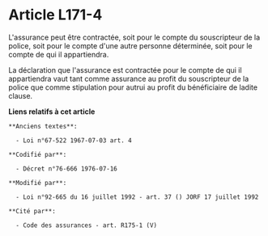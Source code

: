 # Article L171-4

L'assurance peut être contractée, soit pour le compte du souscripteur de la police, soit pour le compte d'une autre personne
déterminée, soit pour le compte de qui il appartiendra.

La déclaration que l'assurance est contractée pour le compte de qui il appartiendra vaut tant comme assurance au profit du
souscripteur de la police que comme stipulation pour autrui au profit du bénéficiaire de ladite clause.

**Liens relatifs à cet article**

	**Anciens textes**:

	  - Loi n°67-522 1967-07-03 art. 4

	**Codifié par**:

	  - Décret n°76-666 1976-07-16

	**Modifié par**:

	  - Loi n°92-665 du 16 juillet 1992 - art. 37 () JORF 17 juillet 1992

	**Cité par**:

	  - Code des assurances - art. R175-1 (V)
